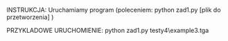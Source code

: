INSTRUKCJA:
    Uruchamiamy program (poleceniem: python zad1.py [plik do przetworzenia] )

PRZYKLADOWE URUCHOMIENIE:
    python zad1.py testy4\\example3.tga